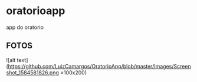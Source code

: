 # oratorioapp

app do oratorio

## FOTOS

![alt text](https://github.com/LuizCamargos/OratorioApp/blob/master/Images/Screenshot_1584581826.png =100x200)
